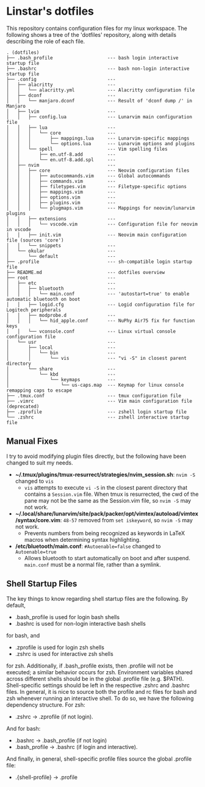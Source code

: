 # Linstar's dotfiles
This repository contains configuration files for my linux workspace. The following shows a tree of the 'dotfiles' repository, along with details describing the role of each file.

```
. (dotfiles)
├── .bash_profile                    --- bash login interactive startup file
├── .bashrc                          --- bash non-login interactive startup file
├── .config                          ---
│   ├── alacritty                    ---
│   │   └── alacritty.yml            --- Alacritty configuration file
│   ├── dconf                        ---
│   │   └── manjaro.dconf            --- Result of 'dconf dump /' in Manjaro
│   ├── lvim                         ---
│   │   ├── config.lua               --- Lunarvim main configuration file
│   │   ├── lua                      ---
│   │   │   └── core                 ---
│   │   │       ├── mappings.lua     --- Lunarvim-specific mappings
│   │   │       └── options.lua      --- Lunarvim options and plugins
│   │   └── spell                    --- Vim spelling files
│   │       ├── en.utf-8.add         ---
│   │       └── en.utf-8.add.spl     ---
│   ├── nvim                         ---
│   │   ├── core                     --- Neovim configuration files
│   │   │   ├── autocommands.vim     --- Global autocommands
│   │   │   ├── commands.vim         ---
│   │   │   ├── filetypes.vim        --- Filetype-specific options
│   │   │   ├── mappings.vim         ---
│   │   │   ├── options.vim          ---
│   │   │   ├── plugins.vim          ---
│   │   │   └── plugmaps.vim         --- Mappings for neovim/lunarvim plugins
│   │   ├── extensions               ---
│   │   │   └── vscode.vim           --- Configuration file for neovim in vscode
│   │   ├── init.vim                 --- Neovim main configuration file (sources 'core')
│   │   └── snippets                 ---
│   └── okular                       ---
│       └── default                  ---
├── .profile                         --- sh-compatible login startup file
├── README.md                        --- dotfiles overview
├── root                             ---
│   ├── etc                          ---
│   │   ├── bluetooth                ---
│   │   │   └── main.conf            --- 'autostart=true' to enable automatic bluetooth on boot
│   │   ├── logid.cfg                --- Logid configuration file for Logitech peripherals
│   │   ├── modprobe.d               ---
│   │   │   └── hid_apple.conf       --- NuPhy Air75 fix for function keys
│   │   └── vconsole.conf            --- Linux virtual console configuration file
│   └── usr                          ---
│       ├── local                    ---
│       │   └── bin                  ---
│       │       └── vis              --- "vi -S" in closest parent directory
│       └── share                    ---
│           └── kbd                  ---
│               └── keymaps          ---
│                   └── us-caps.map  --- Keymap for linux console remapping caps to escape
├── .tmux.conf                       --- tmux configuration file
├── .vimrc                           --- Vim main configuration file (deprecated)
├── .zprofile                        --- zshell login startup file
└── .zshrc                           --- zshell interactive startup file
```

## Manual Fixes
I try to avoid modifying plugin files directly, but the following have been changed to suit my needs.

 - **~/.tmux/plugins/tmux-resurrect/strategies/nvim_session.sh**: `nvim -S` changed to `vis`
   - `vis` attempts to execute `vi -S` in the closest parent directory that contains a `Session.vim` file. When tmux is resurrected, the cwd of the pane may not be the same as the Session.vim file, so `nvim -S` may not work.
 - **~/.local/share/lunarvim/site/pack/packer/opt/vimtex/autoload/vimtex/syntax/core.vim**: `48-57` removed from `set iskeyword`, so `nvim -S` may not work.
   - Prevents numbers from being recognized as keywords in LaTeX macros when determining syntax highlighting.
 - **/etc/bluetooth/main.conf**: `#Autoenable=false` changed to `Autoenable=true`
   - Allows bluetooth to start automatically on boot and after suspend. `main.conf` must be a normal file, rather than a symlink.

## Shell Startup Files
The key things to know regarding shell startup files are the following. By default,

 - .bash_profile is used for login bash shells
 - .bashrc is used for non-login interactive bash shells

for bash, and

 - .zprofile is used for login zsh shells
 - .zshrc is used for interactive zsh shells

for zsh. Additionally, if .bash_profile exists, then .profile will not be executed; a similar behavior occurs for zsh. Environment variables shared across different shells should be in the global .profile file (e.g. $PATH). Shell-specific settings should be left in the respective .zshrc and .bashrc files. In general, it is nice to source both the profile and rc files for bash and zsh whenever running an interactive shell. To do so, we have the following dependency structure. For zsh:

 - .zshrc &rarr; .zprofile (if not login).

And for bash:

 - .bashrc &rarr; .bash_profile (if not login)
 - .bash_profile &rarr; .bashrc (if login and interactive).

And finally, in general, shell-specific profile files source the global .profile file:

 - .{shell-profile} &rarr; .profile
